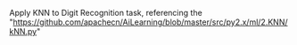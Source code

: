 Apply KNN to Digit Recognition task, referencing the "https://github.com/apachecn/AiLearning/blob/master/src/py2.x/ml/2.KNN/kNN.py"
